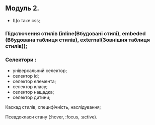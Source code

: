 ## Модуль 2.

- Що таке css;

### Підключення стилів (inline(Вбудовані стилі), embeded (Вбудована таблиця стилів), external(Зовнішня таблиця стилів));

### Селектори :

- універсальний селектор;
- селектор id;
- селектор елемента;
- селектор класу;
- селектор нащадка;
- селектор дитини;

Каскад стилів, специфічність, наслідування;

Псевдокласи стану (:hover, :focus, :active).
